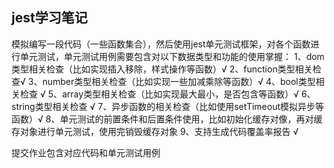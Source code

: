 ## jest学习笔记
模拟编写一段代码（一些函数集合），然后使用jest单元测试框架，对各个函数进行单元测试，单元测试用例需要包含对以下数据类型和功能的使用掌握：
1、dom类型相关检查（比如实现插入移除，样式操作等函数）√
2、function类型相关检查√
3、number类型相关检查（比如实现一些加减乘除等函数）√
4、bool类型相关检查 √
5、array类型相关检查（比如实现最大最小，是否包含等函数）√
6、string类型相关检查 √
7、异步函数的相关检查（比如使用setTimeout模拟异步等函数）√
8、单元测试的前置条件和后置条件使用，比如初始化缓存对像，再对缓存对象进行单元测试，使用完销毁缓存对象
9、支持生成代码覆盖率报告 √

提交作业包含对应代码和单元测试用例
